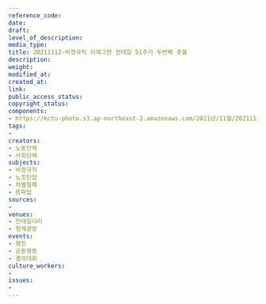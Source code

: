 ```yaml
---
reference_code: 
date: 
draft: 
level_of_description: 
media_type: 
title: 20211112-비정규직 이제그만 전태일 51주기 두번째 촛불
description: 
weight: 
modified_at: 
created_at: 
link: 
public_access_status: 
copyright_status: 
components:
- https://kctu-photo.s3.ap-northeast-2.amazonaws.com/2021년/11월/20211112-비정규직+이제그만+전태일+51주기+두번째+촛불/404496_64152_4749.jpg
tags:
- 
creators:
- 노동단체
- 사회단체
subjects:
- 비정규직
- 노조탄압
- 차별철폐
- 총파업
sources:
- 
venues:
- 전태일다리
- 청계광장
events:
- 행진
- 공동행동
- 결의대회
culture_workers:
- 
issues:
- 
---
```


